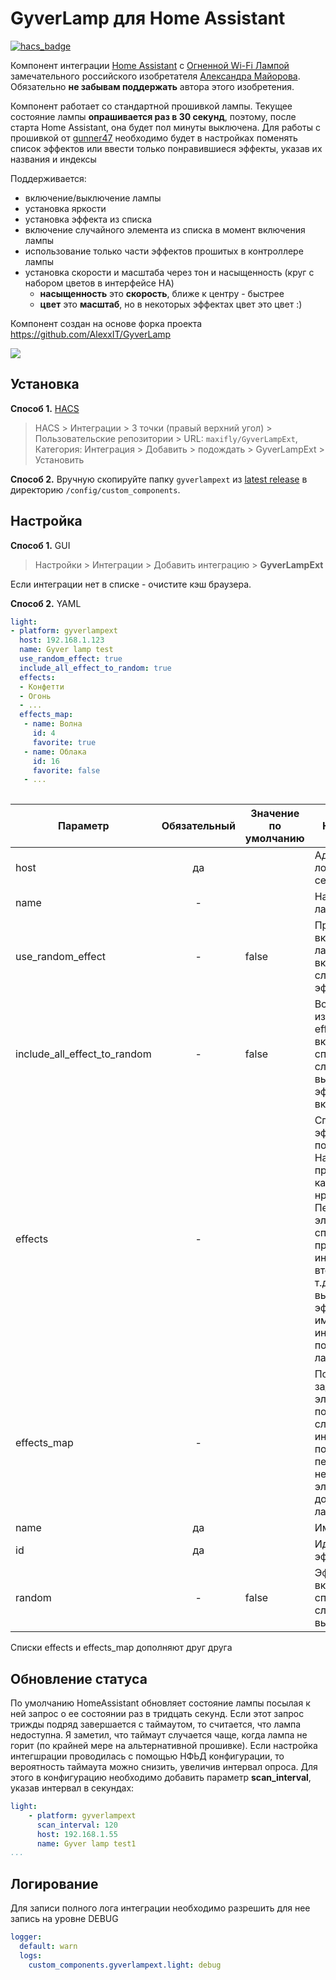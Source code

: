 # GyverLamp для Home Assistant

[![hacs_badge](https://img.shields.io/badge/HACS-Custom-orange.svg)](https://github.com/custom-components/hacs)

Компонент интеграции [Home Assistant][1] с [Огненной Wi-Fi Лампой][2] замечательного российского изобретателя [Александра Майорова][3]. Обязательно **не забывам поддержать** автора этого изобретения.

[1]: https://www.home-assistant.io/
[2]: https://alexgyver.ru/gyverlamp/
[3]: https://alexgyver.ru/about_gyver/

Компонент работает со стандартной прошивкой лампы. Текущее состояние лампы **опрашивается раз в 30 секунд**, поэтому, после старта Home Assistant, она будет пол минуты выключена.
Для работы с прошивкой от [gunner47](https://community.alexgyver.ru/threads/wifi-lampa-budilnik-obsuzhdenie-proshivki-ot-gunner47.2418/page-72#post-33652)
необходимо будет в настройках поменять список эффектов или ввести только понравившиеся эффекты, указав их названия и индексы

Поддерживается:

- включение/выключение лампы
- установка яркости
- установка эффекта из списка
- включение случайного элемента из списка в момент включения лампы
- использование только части эффектов прошитых в контроллере лампы
- установка скорости и масштаба через тон и насыщенность (круг с набором цветов в интерфейсе HA)
   - **насыщенность** это **скорость**, ближе к центру - быстрее 
   - **цвет** это **масштаб**, но в некоторых эффектах цвет это цвет :) 

Компонент создан на основе форка проекта https://github.com/AlexxIT/GyverLamp


![](screen.png)

## Установка

**Способ 1.** [HACS](https://hacs.xyz/)

> HACS > Интеграции > 3 точки (правый верхний угол) > Пользовательские репозитории > URL: `maxifly/GyverLampExt`, Категория: Интеграция > Добавить > подождать > GyverLampExt > Установить

**Способ 2.** Вручную скопируйте папку `gyverlampext` из [latest release](https://github.com/maxifly/GyverLampExt/releases/latest) в директорию `/config/custom_components`.

## Настройка

**Способ 1.** GUI

> Настройки > Интеграции > Добавить интеграцию > **GyverLampExt**

Если интеграции нет в списке - очистите кэш браузера.

**Способ 2.** YAML

```yaml
light:
- platform: gyverlampext
  host: 192.168.1.123
  name: Gyver lamp test
  use_random_effect: true
  include_all_effect_to_random: true
  effects:
  - Конфетти
  - Огонь
  - ...
  effects_map:
   - name: Волна
     id: 4
     favorite: true
   - name: Облака
     id: 16
     favorite: false
   - ...
 
```

| Параметр                     | Обязательный | Значение по умолчанию | Назначение                                                                                                                                                                                                  |
|------------------------------|:------------:|-----------------------|-------------------------------------------------------------------------------------------------------------------------------------------------------------------------------------------------------------|
| host                         |      да      |                       | Адрес лампы в локальной сети                                                                                                                                                                                |
| name                         |      -       |                       | Название лампы                                                                                                                                                                                              |
| use_random_effect            |      -       | false                 | При включении лампы включается случайный эффект                                                                                                                                                             |
| include_all_effect_to_random |      -       | false                 | Все эффекты из списка effects включаются в список случайного выюора эффекта при включении                                                                                                                   |
| effects                      |      -       |                       | Список эффектов по порядку.    <br/> Названия произвольные, как Вам нравится. Первому элементу из списка присваивается индекс 0, второму 1 и т.д. При выборе эффекта именно эти индексы посылаются на лампу |
| effects_map                  |      -       |                       | Позволяет задать список элементов не в порядке следования их индексов и позволяет перечислить не все элементы, доступные на лампе                                                                           |
| name                         |      да      |                       | Имя эффекта                                                                                                                                                                                                 |
| id                           |      да      |                       | Идентификатор эффекта                                                                                                                                                                                       |
| random                       |      -       | false                 | Эффект включается в список случайного выбора                                                                                                                                                                |

Списки effects и effects_map дополняют друг друга

## Обновление статуса
По умолчанию HomeAssistant обновляет состояние лампы посылая к ней запрос о ее состоянии раз в тридцать секунд.
Если этот запрос трижды подряд завершается с таймаутом, то считается, что лампа недоступна.
Я заметил, что таймаут случается чаще, когда лампа не горит (по крайней мере на альтернативной прошивке). 
Если настройка интегшрации проводилась с помощью НФЬД конфигурации, то вероятность таймаута можно снизить,
увеличив интервал опроса. Для этого в конфигурацию необходимо добавить параметр **scan_interval**, указав интервал в секундах:

```yaml
light:
    - platform: gyverlampext
      scan_interval: 120
      host: 192.168.1.55
      name: Gyver lamp test1
...
```

## Логирование
Для записи полного лога интеграции необходимо разрешить для нее запись на уровне DEBUG
```yaml
logger:
  default: warn
  logs:
    custom_components.gyverlampext.light: debug
```


